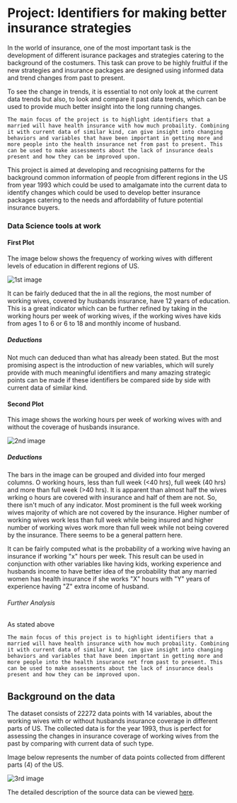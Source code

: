 # Project: Identifiers for making better insurance strategies

In the world of insurance, one of the most important task is the development of different isurance packages and strategies catering to the background of the costumers. This task can prove to be highly fruitful if the new strategies and insurance packages are designed using informed data and trend changes from past to present.

To see the change in trends, it is essential to not only look at the current data trends but also, to look and compare it past data trends, which can be used to provide much better insight into the long running changes.

```
The main focus of the project is to highlight identifiers that a married will have health insurance with how much probaility. Combining it with current data of similar kind, can give insight into changing behaviors and variables that have been important in getting more and more people into the health insurance net from past to present. This can be used to make assessments about the lack of insurance deals present and how they can be improved upon.
```
This project is aimed at developing and recognising patterns for the background common information of people from different regions in the US from year 1993 which could be used to amalgamate into the current data to identify changes which could be used to develop better insurance packages catering to the needs and affordability of future potential insurance buyers.


### Data Science tools at work

#### First Plot

The image below shows the frequency of working wives with different levels of education in different regions of US.

![1st image](https://cloud.githubusercontent.com/assets/28226371/25567124/69ab6064-2e00-11e7-8abc-68e97cc1dd06.jpg)

It can be fairly deduced that the in all the regions, the most number of working wives, covered by husbands insurance, have 12 years of education.
This is a great indicator which can be further refined by taking in the working hours per week of working wives, if the working wives have kids from ages 1 to 6 or 6 to 18 and monthly income of husband.

##### Deductions

Not much can deduced than what has already been stated. But the most promising aspect is the introduction of new variables, which will surely provide with much meaningful identifiers and many amazing strategic points can be made if these identifiers be compared side by side with current data of similar kind.

#### Second Plot

This image shows the working hours per week of working wives with and without the coverage of husbands insurance.

![2nd image](https://cloud.githubusercontent.com/assets/28226371/25567131/7441150a-2e00-11e7-95ee-6ff4715d6b23.jpg)

##### Deductions

The bars in the image can be grouped and divided into four merged columns. O working hours, less than full week (<40 hrs), full week (40 hrs) and more than full week (>40 hrs). It is apparent than almost half the wives wrking o hours are covered with insurance and half of them are not. So, there isn't much of any indicator. Most prominent is the full week working wives majority of which are not covered by the insurance. Higher number of working wives work less than full week while being insured and higher number of working wives work more than full week while not being covered by the insurance. There seems to be a general pattern here. 

It can be fairly computed what is the probability of a working wive having an insurance if working "x" hours per week.
This result can be used in conjunction with other variables like having kids, working experience and husbands income to have better idea of the probability that any married women has health insurance if she works "X" hours with "Y" years of experience having "Z" extra income of husband.

###### Further Analysis

As stated above
```
The main focus of this project is to highlight identifiers that a married will have health insurance with how much probaility. Combining it with current data of similar kind, can give insight into changing behaviors and variables that have been important in getting more and more people into the health insurance net from past to present. This can be used to make assessments about the lack of insurance deals present and how they can be improved upon.
```


## Background on the data

The dataset consists of 22272 data points with 14 variables, about the working wives with or without husbands insurance coverage in different parts of US. The collected data is for the year 1993, thus is perfect for assessing the changes in insurance coverage of working wives from the past by comparing with current data of such type.

Image below represents the number of data points collected from different parts (4) of the US.

![3rd image](https://cloud.githubusercontent.com/assets/28226371/25567115/44d9c032-2e00-11e7-8e6d-ecad5915b3e0.jpg)

The detailed description of the source data can be viewed [here](https://vincentarelbundock.github.io/Rdatasets/doc/Ecdat/HI.html).
